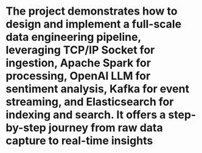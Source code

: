 # The project demonstrates how to design and implement a full-scale data engineering pipeline, leveraging TCP/IP Socket for ingestion, Apache Spark for processing, OpenAI LLM for sentiment analysis, Kafka for event streaming, and Elasticsearch for indexing and search. It offers a step-by-step journey from raw data capture to real-time insights
